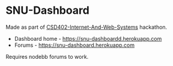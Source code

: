 # SNU-Dashboard

Made as part of [CSD402-Internet-And-Web-Systems](https://github.com/FlameFractal/CSD402-Internet-And-Web-Systems) hackathon. 

- Dashboard home - https://snu-dashboardd.herokuapp.com
- Forums - https://snu-dashboard.herokuapp.com

Requires nodebb forums to work.
